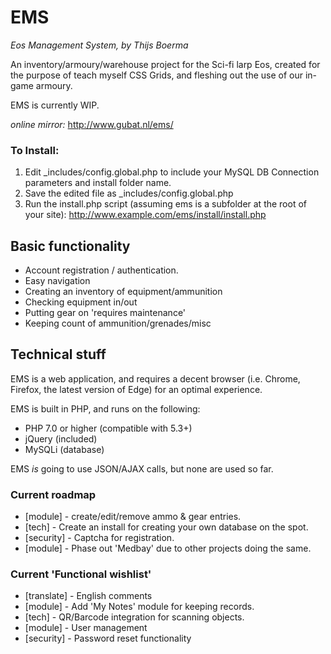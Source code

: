 # EMS
*Eos Management System, by Thijs Boerma*

An inventory/armoury/warehouse project for the Sci-fi larp Eos, created for the purpose of teach myself CSS Grids, and fleshing out the use of our in-game armoury.

EMS is currently WIP.

*online mirror:*
http://www.gubat.nl/ems/

### To Install:
1. Edit _includes/config.global.php to include your MySQL DB Connection parameters and install folder name.
2. Save the edited file as _includes/config.global.php
3. Run the install.php script (assuming ems is a subfolder at the root of your site): http://www.example.com/ems/install/install.php

## Basic functionality
- Account registration / authentication.
- Easy navigation
- Creating an inventory of equipment/ammunition
- Checking equipment in/out
- Putting gear on 'requires maintenance'
- Keeping count of ammunition/grenades/misc

## Technical stuff
EMS is a web application, and requires a decent browser (i.e. Chrome, Firefox, the latest version of Edge) for an optimal experience.

EMS is built in PHP, and runs on the following:
- PHP 7.0 or higher (compatible with 5.3+)
- jQuery (included)
- MySQLi  (database)

EMS *is* going to use JSON/AJAX calls, but none are used so far.

### Current roadmap
- [module]    - create/edit/remove ammo & gear entries.
- [tech]      - Create an install for creating your own database on the spot.
- [security]  - Captcha for registration.
- [module]    - Phase out 'Medbay' due to other projects doing the same.

### Current 'Functional wishlist'
- [translate] - English comments
- [module]    - Add 'My Notes' module for keeping records.
- [tech]      - QR/Barcode integration for scanning objects.
- [module]    - User management
- [security]  - Password reset functionality
